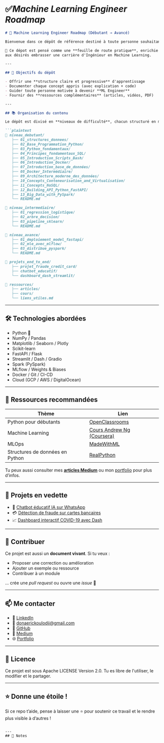 
# ✅*Machine Learning Engineer Roadmap*

````markdown
# 🚀 Machine Learning Engineer Roadmap (Débutant → Avancé)

Bienvenue dans ce dépôt de référence destiné à toute personne souhaitant devenir **Machine Learning Engineer**, en partant **de zéro** jusqu’à un **niveau avancé**.

🎯 Ce dépot est pensé comme une **feuille de route pratique**, enrichie **cours après cours**, avec des **exemples de code, ressources, exercices, notebooks, projets**, et plus encore instructif pour permettre
aux désirés embrasser une carrière d'Ingénieur en Machine Learning.

---

## 🧠 Objectifs du dépôt

- Offrir une **structure claire et progressive** d'apprentissage
- Documenter chaque concept appris (avec explication + code)
- Guider toute personne motivée à devenir **ML Engineer**
- Fournir des **ressources complémentaires** (articles, vidéos, PDF)

---

## 📚 Organisation du contenu

Le dépôt est divisé en **niveaux de difficulté**, chacun structuré en modules :

```plaintext
📂 niveau_debutant/
   ├── 01_structures_donnees/
   ├── 02_Base_Programmation_Python/
   ├── 03_Python_fondamentaux/
   ├── 04_Principes_fondamentaux_SQL/
   ├── 05_Introduction_Scripts_Bash/
   ├── 06_Introduction_Docker/
   ├── 07_Introduction_base_de_données/
   ├── 08_Docker_Intermédiaire/
   ├── 09_Architecture_moderne_des_données/
   ├── 10_Concepts_Conteneurisation_and_Virtualisation/
   ├── 11_Concepts_NoSQL/
   ├── 12_Building_API_Python_FastAPI/
   ├── 13_Big_Data_with_PySpark/
   └── README.md

📂 niveau_intermediaire/
   ├── 01_regression_logistique/
   ├── 02_arbre_decision/
   ├── 03_pipeline_sklearn/
   └── README.md

📂 niveau_avance/
   ├── 01_deploiement_model_fastapi/
   ├── 02_mle_avec_mlflow/
   ├── 03_distribue_pyspark/
   └── README.md

📂 projets_end_to_end/
   ├── projet_fraude_credit_card/
   ├── chatbot_educatif/
   └── dashboard_dash_streamlit/

📂 ressources/
   ├── articles/
   ├── cours/
   └── liens_utiles.md
````

---

## 🛠 Technologies abordées

* Python 🐍
* NumPy / Pandas
* Matplotlib / Seaborn / Plotly
* Scikit-learn
* FastAPI / Flask
* Streamlit / Dash / Gradio
* Spark (PySpark)
* MLflow / Weights & Biases
* Docker / Git / CI-CD
* Cloud (GCP / AWS / DigitalOcean)

---

## 🔗 Ressources recommandées

| Thème                           | Lien                                                                                           |
| ------------------------------- | ---------------------------------------------------------------------------------------------- |
| Python pour débutants           | [OpenClassrooms](https://openclassrooms.com/fr/courses/235344-apprenez-a-programmer-en-python) |
| Machine Learning                | [Cours Andrew Ng (Coursera)](https://www.coursera.org/learn/machine-learning)                  |
| MLOps                           | [MadeWithML](https://madewithml.com/)                                                          |
| Structures de données en Python | [RealPython](https://realpython.com/python-data-structures/)                                   |

Tu peux aussi consulter mes **[articles Medium](#)** ou mon [portfolio](https://dona-eric.github.io) pour plus d’infos.

---

## 🧩 Projets en vedette

* 🧠 [Chatbot éducatif IA sur WhatsApp](projets_end_to_end/chatbot_educatif/)
* 💳 [Détection de fraude sur cartes bancaires](projets_end_to_end/projet_fraude_credit_card/)
* 📈 [Dashboard interactif COVID-19 avec Dash](projets_end_to_end/dashboard_dash_streamlit/)

---

## 📌 Contribuer

Ce projet est aussi un **document vivant**. Si tu veux :

* Proposer une correction ou amélioration
* Ajouter un exemple ou ressource
* Contribuer à un module

... crée une *pull request* ou ouvre une *issue* 🙌

---

## 📫 Me contacter

* 💼 [LinkedIn](https://linkedin.com/in/dona-erick)
* 📧 [donaerickoulodji@gmail.com](mailto:donaerickoulodji@gmail.com)
* 🐙 [GitHub](https://github.com/dona-eric)
* 📝 [Medium](https://medium.com/@koulodjiric)
* 🌐 [Portfolio](https://dona-eric.github.io)


---

## 🔖 Licence

Ce projet est sous Apache LICENSE Version 2.0.
Tu es libre de l'utiliser, le modifier et le partager.

---

## ⭐ Donne une étoile !

Si ce repo t’aide, pense à laisser une ⭐ pour soutenir ce travail et le rendre plus visible à d’autres !

```

---
## 📝 Notes


